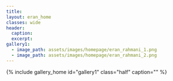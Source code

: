 ```yaml
---
title:
layout: eran_home
classes: wide
header:
  caption:
  excerpt:
gallery1:
  - image_path: assets/images/homepage/eran_rahmani_1.png
  - image_path: assets/images/homepage/eran_rahmani_2.png
---
```


{% include gallery_home id="gallery1" class="half" caption="" %}
